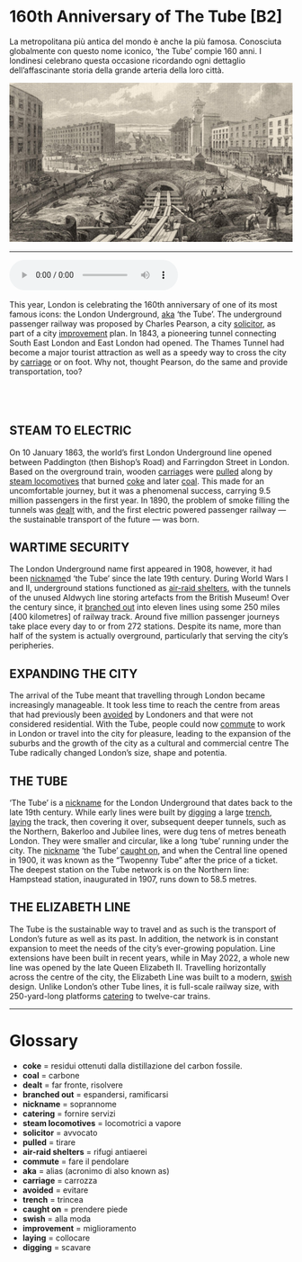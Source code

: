 # 160th Anniversary of The Tube   [B2]

La metropolitana più antica del mondo è anche la più famosa. Conosciuta globalmente con questo nome iconico, ‘the Tube’ compie 160 anni. I londinesi celebrano questa occasione ricordando ogni dettaglio dell’affascinante storia della grande arteria della loro città.

![](160th%20Anniversary%20of%20The%20Tube.jpg)

--------------

<div>
<audio controls autoplay>
    <source src="https:/raw.githubusercontent.com/dartie/knowledge-base/main/English/SpeakUp/2023-10/160th%20Anniversary%20of%20The%20Tube.mp3" type="audio/mpeg">
</audio>
</div>


This year, London is celebrating the 160th anniversary of one of its most famous icons: the London Underground, [aka](## "alias (acronimo di also known as)") ‘the Tube’. The underground passenger railway was proposed by Charles Pearson, a city [solicitor](## "avvocato"), as part of a city [improvement](## "miglioramento") plan. In 1843, a pioneering tunnel connecting South East London and East London had opened. The Thames Tunnel had become a major tourist attraction as well as a speedy way to cross the city by [carriage](## "carrozza") or on foot. Why not, thought Pearson, do the same and provide transportation, too?

##  

## STEAM TO ELECTRIC
On 10 January 1863, the world’s first London Underground line opened between Paddington (then Bishop’s Road) and Farringdon Street in London. Based on the overground train, wooden [carriage](## "carrozza")s were [pulled](## "tirare") along by [steam locomotives](## "locomotrici a vapore") that burned [coke](## "residui ottenuti dalla distillazione del carbon fossile.") and later [coal](## "carbone"). This made for an uncomfortable journey, but it was a phenomenal success, carrying 9.5 million passengers in the first year. In 1890, the problem of smoke filling the tunnels was [dealt](## "far fronte, risolvere") with, and the first electric powered passenger railway — the sustainable transport of the future — was born.

## WARTIME SECURITY
The London Underground name first appeared in 1908, however, it had been [nickname](## "soprannome")d ‘the Tube’ since the late 19th century. During World Wars I and II, underground stations functioned as [air-raid shelters](## "rifugi antiaerei"), with the tunnels of the unused Aldwych line storing artefacts from the British Museum! Over the century since, it [branched out](## "espandersi, ramificarsi") into eleven lines using some 250 miles [400 kilometres] of railway track. Around five million passenger journeys take place every day to or from 272 stations. Despite its name, more than half of the system is actually overground, particularly that serving the city’s peripheries.

## EXPANDING THE CITY
The arrival of the Tube meant that travelling through London became increasingly manageable. It took less time to reach the centre from areas that had previously been [avoided](## "evitare") by Londoners and that were not considered residential. With the Tube, people could now [commute](## "fare il pendolare") to work in London or travel into the city for pleasure, leading to the expansion of the suburbs and the growth of the city as a cultural and commercial centre The Tube radically changed London’s size, shape and potentia.

## THE TUBE
‘The Tube’ is a [nickname](## "soprannome") for the London Underground that dates back to the late 19th century. While early lines were built by [digging](## "scavare") a large [trench](## "trincea"), [laying](## "collocare") the track, then covering it over, subsequent deeper tunnels, such as the Northern, Bakerloo and Jubilee lines, were dug tens of metres beneath London. They were smaller and circular, like a long ‘tube’ running under the city. The [nickname](## "soprannome") ‘the Tube’ [caught on](## "prendere piede"), and when the Central line opened in 1900, it was known as the “Twopenny Tube” after the price of a ticket. The deepest station on the Tube network is on the Northern line: Hampstead station, inaugurated in 1907, runs down to 58.5 metres.

## THE ELIZABETH LINE
The Tube is the sustainable way to travel and as such is the transport of London’s future as well as its past. In addition, the network is in constant expansion to meet the needs of the city’s ever-growing population. Line extensions have been built in recent years, while in May 2022, a whole new line was opened by the late Queen Elizabeth II. Travelling horizontally across the centre of the city, the Elizabeth Line was built to a modern, [swish](## "alla moda") design. Unlike London’s other Tube lines, it is full-scale railway size, with 250-yard-long platforms [catering](## "fornire servizi") to twelve-car trains.
 

--------------

<div style = "display:block; clear:both; page-break-after:always;"></div>

# Glossary
* **coke** = residui ottenuti dalla distillazione del carbon fossile.
* **coal** = carbone
* **dealt** = far fronte, risolvere
* **branched out** = espandersi, ramificarsi
* **nickname** = soprannome
* **catering** = fornire servizi
* **steam locomotives** = locomotrici a vapore
* **solicitor** = avvocato
* **pulled** = tirare
* **air-raid shelters** = rifugi antiaerei
* **commute** = fare il pendolare
* **aka** = alias (acronimo di also known as)
* **carriage** = carrozza
* **avoided** = evitare
* **trench** = trincea
* **caught on** = prendere piede
* **swish** = alla moda
* **improvement** = miglioramento
* **laying** = collocare
* **digging** = scavare
